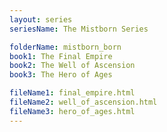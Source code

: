 ```yaml
---
layout: series
seriesName: The Mistborn Series

folderName: mistborn_born
book1: The Final Empire
book2: The Well of Ascension
book3: The Hero of Ages

fileName1: final_empire.html
fileName2: well_of_ascension.html
fileName3: hero_of_ages.html
---
```

